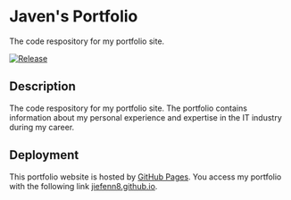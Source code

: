 # Javen's Portfolio

The code respository for my portfolio site. 

[![Release](https://img.shields.io/github/v/release/jiefenn8/jiefenn8.github.io)](https://github.com/jiefenn8/jiefenn8.github.io/releases/latest)

## Description

The code respository for my portfolio site. The portfolio contains information about my personal experience and expertise in the IT industry during my career. 


## Deployment

This portfolio website is hosted by [GitHub Pages](https://pages.github.com/). You access my portfolio with the following link [jiefenn8.github.io](https://jiefenn8.github.io/).


